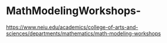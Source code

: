 # MathModelingWorkshops-
https://www.neiu.edu/academics/college-of-arts-and-sciences/departments/mathematics/math-modeling-workshops
